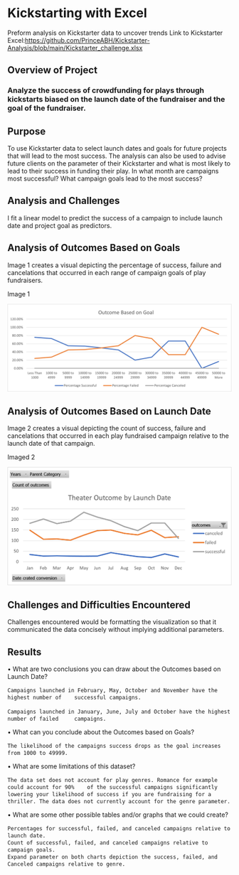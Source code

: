 # Kickstarting with Excel
Preform analysis on Kickstarter data to uncover trends
Link to Kickstarter Excel:https://github.com/PrinceABH/Kickstarter-Analysis/blob/main/Kickstarter_challenge.xlsx

## Overview of Project

### Analyze the success of crowdfunding for plays through kickstarts biased on the launch date of the fundraiser and the goal of the fundraiser. 


## Purpose
To use Kickstarter data to select launch dates and goals for future projects that will lead to the most success. The analysis can also be used to advise future clients on the parameter of their Kickstarter and what is most likely to lead to their success in funding their play. In what month are campaigns most successful? What campaign goals lead to the most success?


## Analysis and Challenges
I fit a linear model to predict the success of a campaign to include launch date and project goal as predictors. 

## Analysis of Outcomes Based on Goals
Image 1 creates a visual depicting the percentage of success, failure and cancelations that occurred in each range of campaign goals of play fundraisers.


Image 1

![Outcomes Based on Goal](https://github.com/PrinceABH/Kickstarter-Analysis/blob/main/Outcomes%20Based%20on%20Goal.png)


## Analysis of Outcomes Based on Launch Date
Image 2 creates a visual depicting the count of success, failure and cancelations that occurred in each play fundraised campaign relative to the launch date of that campaign.


Imaged 2

![Outcome by Launch Date](https://github.com/PrinceABH/Kickstarter-Analysis/blob/main/Theater_Outcomes_vs_Launch.png)


## Challenges and Difficulties Encountered
Challenges encountered would be formatting the visualization so that it communicated the data concisely without implying additional parameters.

## Results

•	What are two conclusions you can draw about the Outcomes based on Launch Date?

	Campaigns launched in February, May, October and November have the highest number of 	successful campaigns.

	Campaigns launched in January, June, July and October have the highest number of failed 	campaigns.

•	What can you conclude about the Outcomes based on Goals?

	The likelihood of the campaigns success drops as the goal increases from 1000 to 49999.

•	What are some limitations of this dataset?

	The data set does not account for play genres. Romance for example could account for 90% 	of the successful campaigns significantly lowering your likelihood of success if you are fundraising for a thriller. The data does not currently account for the genre parameter.

•	What are some other possible tables and/or graphs that we could create?

	Percentages for successful, failed, and canceled campaigns relative to launch date. 
	Count of successful, failed, and canceled campaigns relative to campaign goals.
	Expand parameter on both charts depiction the success, failed, and Canceled campaigns relative to genre.

